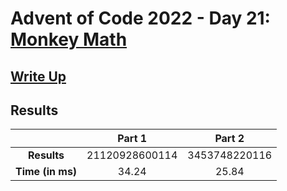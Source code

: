 # Advent of Code 2022 - Day 21: [Monkey Math](https://adventofcode.com/2022/day/21)

## [Write Up](https://codingap.github.io/advent-of-code/writeups/2022/day21)

## Results

|                  | **Part 1** | **Part 2** |
| :--------------: | :--------: | :--------: |
|   **Results**    | 21120928600114 | 3453748220116 |
| **Time (in ms)** | 34.24 | 25.84 |
